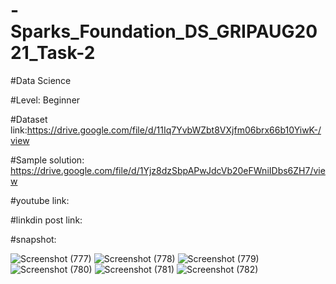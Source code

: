 # -Sparks_Foundation_DS_GRIPAUG2021_Task-2

#Data Science

#Level: Beginner

#Dataset link:https://drive.google.com/file/d/11Iq7YvbWZbt8VXjfm06brx66b10YiwK-/view

#Sample solution: https://drive.google.com/file/d/1Yjz8dzSbpAPwJdcVb20eFWniIDbs6ZH7/view

#youtube link:

#linkdin post link:

#snapshot:

![Screenshot (777)](https://user-images.githubusercontent.com/74085170/128593927-8014f225-449f-43ec-8baf-01051888d1db.png)
![Screenshot (778)](https://user-images.githubusercontent.com/74085170/128593930-92c39329-6a7e-42be-b1b7-d77a42ec168c.png)
![Screenshot (779)](https://user-images.githubusercontent.com/74085170/128593933-56e94579-d1b4-411c-b560-2fde7af49d80.png)
![Screenshot (780)](https://user-images.githubusercontent.com/74085170/128593941-b0f7fa3e-01f4-480d-aa5e-7d65197cb8c3.png)
![Screenshot (781)](https://user-images.githubusercontent.com/74085170/128593945-51f53155-22d1-40dd-a36c-64cb2fba40fb.png)
![Screenshot (782)](https://user-images.githubusercontent.com/74085170/128593948-94e1a112-4704-457d-be17-d3ae662b0df3.png)


